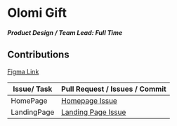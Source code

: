 # Olomi Gift

##### Product Design / Team Lead: Full Time

## Contributions

[Figma Link](<https://www.figma.com/file/2JmfyXDioi6yalyEUThkb4/Team120_col-films-(Copy)?node-id=594%3A4333>)

| Issue/ Task | Pull Request / Issues / Commit                                                     |
| ----------- | ---------------------------------------------------------------------------------- |
| HomePage    | [Homepage Issue](https://github.com/zuri-training/Col-films-Team-120/issues/6)     |
| LandingPage | [Landing Page Issue](https://github.com/zuri-training/Col-films-Team-120/issues/5) |
